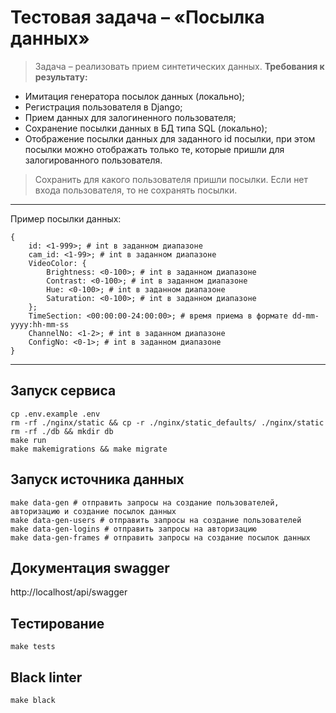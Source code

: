 # Тестовая задача – «Посылка данных»

> Задача – реализовать прием синтетических данных.
**Требования к результату:**
- Имитация генератора посылок данных (локально);
- Регистрация пользователя в Django;
- Прием данных для залогиненного пользователя;
- Сохранение посылки данных в БД типа SQL (локально);
- Отображение посылки данных для заданного id посылки, при этом посылки можно отображать только те, которые пришли для залогированного пользователя.

> Сохранить для какого пользователя пришли посылки.
> Если нет входа пользователя, то не сохранять посылки.
---
Пример посылки данных:
```
{
    id: <1-999>; # int в заданном диапазоне
    cam_id: <1-99>; # int в заданном диапазоне
    VideoColor: {
        Brightness: <0-100>; # int в заданном диапазоне
        Contrast: <0-100>; # int в заданном диапазоне
        Hue: <0-100>; # int в заданном диапазоне
        Saturation: <0-100>; # int в заданном диапазоне
    };
    TimeSection: <00:00:00-24:00:00>; # время приема в формате dd-mm-yyyy:hh-mm-ss
    ChannelNo: <1-2>; # int в заданном диапазоне
    ConfigNo: <0-1>; # int в заданном диапазоне
}
```
---
## Запуск сервиса
```
cp .env.example .env
rm -rf ./nginx/static && cp -r ./nginx/static_defaults/ ./nginx/static
rm -rf ./db && mkdir db
make run
make makemigrations && make migrate
```

## Запуск источника данных
```
make data-gen # отправить запросы на создание пользователей, авторизацию и создание посылок данных
make data-gen-users # отправить запросы на создание пользователей
make data-gen-logins # отправить запросы на авторизацию
make data-gen-frames # отправить запросы на создание посылок данных
```

## Документация swagger
http://localhost/api/swagger

## Тестирование
`make tests`

## Black linter
`make black`

